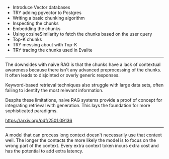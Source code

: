 - Introduce Vector databases
- TRY adding pgvector to Postgres
- Writing a basic chunking algorithm
- Inspecting the chunks
- Embedding the chunks
- Using cosineSimilarity to fetch the chunks
  based on the user query
- Top-K chunks
- TRY messing about with Top-K
- TRY tracing the chunks used in Evalite

---

The downsides with naive RAG is that the chunks have a lack of contextual awareness because there isn't any advanced preprocessing of the chunks. It often leads to disjointed or overly generic responses.

Keyword-based retrieval techniques also struggle with large data sets, often failing to identify the most relevant information.

Despite these limitations, naive RAG systems provide a proof of concept for integrating retrieval with generation. This lays the foundation for more sophisticated paradigms.

https://arxiv.org/pdf/2501.09136

---

A model that can process long context doesn't necessarily use that context well. The longer the contacts the more likely the model is to focus on the wrong part of the context. Every extra context token incurs extra cost and has the potential to add extra latency.
